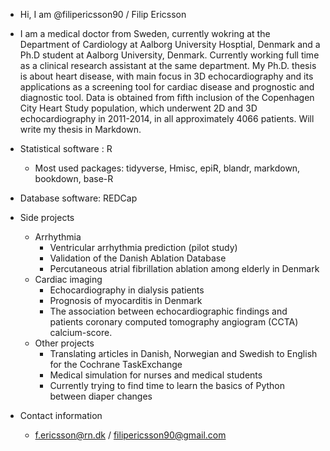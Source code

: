 - Hi, I am @filipericsson90 / Filip Ericsson
- I am a medical doctor from Sweden, currently wokring at the Department of Cardiology at Aalborg University Hosptial, Denmark and a Ph.D student at Aalborg University, Denmark. Currently working full time as a clinical research assistant at the same department. My Ph.D. thesis is about heart disease, with main focus in 3D echocardiography and its applications as a screening tool for cardiac disease and prognostic and diagnostic tool. Data is obtained from fifth inclusion of the Copenhagen City Heart Study population, which underwent 2D and 3D echocardiography in 2011-2014, in all approximately 4066 patients. Will write my thesis in Markdown.
- Statistical software : R
  - Most used packages: tidyverse, Hmisc, epiR, blandr, markdown, bookdown, base-R
- Database software: REDCap

- Side projects
  - Arrhythmia
    - Ventricular arrhythmia prediction (pilot study) 
    - Validation of the Danish Ablation Database
    - Percutaneous atrial fibrillation ablation among elderly in Denmark
  - Cardiac imaging
    - Echocardiography in dialysis patients
    - Prognosis of myocarditis in Denmark
    - The association between echocardiographic findings and patients coronary computed tomography angiogram (CCTA) calcium-score.
  - Other projects
    - Translating articles in Danish, Norwegian and Swedish to English for the Cochrane TaskExchange
    - Medical simulation for nurses and medical students
    - Currently trying to find time to learn the basics of Python between diaper changes
- Contact information
  - f.ericsson@rn.dk / filipericsson90@gmail.com
